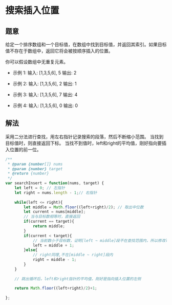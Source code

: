 # 搜索插入位置

## 题意

给定一个排序数组和一个目标值，在数组中找到目标值，并返回其索引。如果目标值不存在于数组中，返回它将会被按顺序插入的位置。

你可以假设数组中无重复元素。

- 示例 1:
输入: [1,3,5,6], 5
输出: 2

- 示例 2:
输入: [1,3,5,6], 2
输出: 1

- 示例 3:
输入: [1,3,5,6], 7
输出: 4

- 示例 4:
输入: [1,3,5,6], 0
输出: 0


## 解法

采用二分法进行查找，用左右指针记录搜索的段落，然后不断缩小范围。
当找到目标值时，则直接返回下标。
当找不到值时，left和right的平均值，刚好指向要插入位置的前一位。

```js
/**
 * @param {number[]} nums
 * @param {number} target
 * @return {number}
 */
var searchInsert = function(nums, target) {
    let left = 0; // 左指针
    let right = nums.length - 1;// 右指针
 
    while(left <= right){
        let middle = Math.floor((left+right)/2); // 取出中位数
        let current = nums[middle];
        // 当与目标数相等时，直接返回
        if(current == target){
            return middle;
        }
        if(current < target){
            // 当前数小于目标数，证明[left ~ middle]段不在查找范围内，所以修改left值
            left = middle + 1;
        }else{
            // right同理,不在[middle ~ right]段内
            right = middle - 1;
        }
    }
 
    // 跳出循环后，left和right指针的平均值，刚好是指向插入位置的左侧
 
    return Math.floor((left+right)/2)+1;
 
};
```
